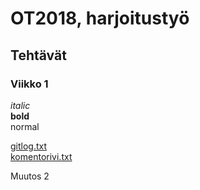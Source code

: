 # OT2018, harjoitustyö  

## Tehtävät  

### Viikko 1
*italic*  
**bold**  
normal  

[gitlog.txt](https://github.com/joonissi/ot-harjoitustyo/blob/master/laskarit/gitlog.txt)  
[komentorivi.txt](https://github.com/joonissi/ot-harjoitustyo/blob/master/laskarit/komentorivi.txt)  

Muutos 2  
